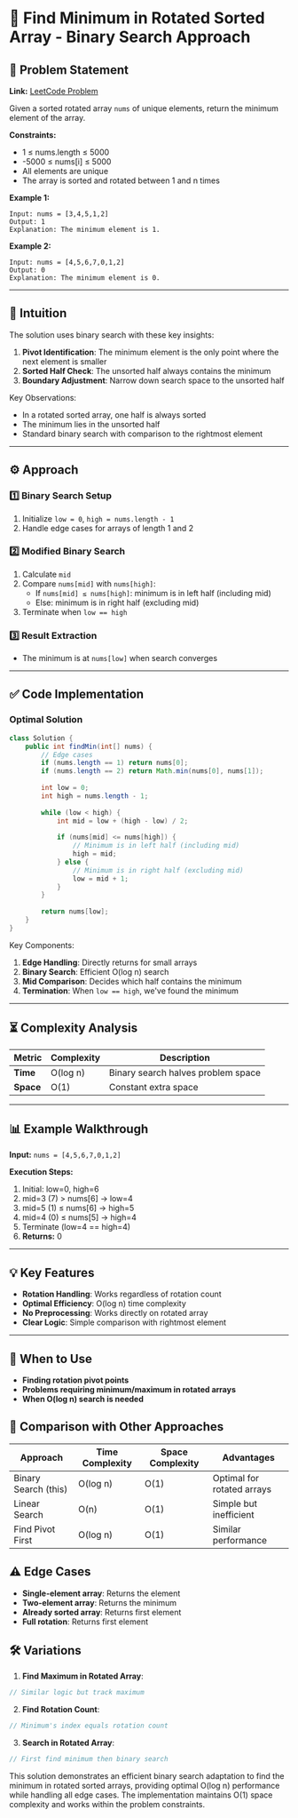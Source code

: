 # 🔄 Find Minimum in Rotated Sorted Array - Binary Search Approach

## 📜 Problem Statement
**Link:** [LeetCode Problem](https://leetcode.com/problems/find-minimum-in-rotated-sorted-array/description/)

Given a sorted rotated array `nums` of unique elements, return the minimum element of the array.

**Constraints:**
- 1 ≤ nums.length ≤ 5000
- -5000 ≤ nums[i] ≤ 5000
- All elements are unique
- The array is sorted and rotated between 1 and n times

**Example 1:**
```text
Input: nums = [3,4,5,1,2]
Output: 1
Explanation: The minimum element is 1.
```

**Example 2:**
```text
Input: nums = [4,5,6,7,0,1,2]
Output: 0
Explanation: The minimum element is 0.
```

---

## 🧠 Intuition
The solution uses binary search with these key insights:
1. **Pivot Identification**: The minimum element is the only point where the next element is smaller
2. **Sorted Half Check**: The unsorted half always contains the minimum
3. **Boundary Adjustment**: Narrow down search space to the unsorted half

Key Observations:
- In a rotated sorted array, one half is always sorted
- The minimum lies in the unsorted half
- Standard binary search with comparison to the rightmost element

---

## ⚙️ Approach
### **1️⃣ Binary Search Setup**
1. Initialize `low = 0`, `high = nums.length - 1`
2. Handle edge cases for arrays of length 1 and 2

### **2️⃣ Modified Binary Search**
1. Calculate `mid`
2. Compare `nums[mid]` with `nums[high]`:
   - If `nums[mid] ≤ nums[high]`: minimum is in left half (including mid)
   - Else: minimum is in right half (excluding mid)
3. Terminate when `low == high`

### **3️⃣ Result Extraction**
- The minimum is at `nums[low]` when search converges

---

## ✅ Code Implementation

### Optimal Solution
```java
class Solution {
    public int findMin(int[] nums) {
        // Edge cases
        if (nums.length == 1) return nums[0];
        if (nums.length == 2) return Math.min(nums[0], nums[1]);
        
        int low = 0;
        int high = nums.length - 1;
        
        while (low < high) {
            int mid = low + (high - low) / 2;
            
            if (nums[mid] <= nums[high]) {
                // Minimum is in left half (including mid)
                high = mid;
            } else {
                // Minimum is in right half (excluding mid)
                low = mid + 1;
            }
        }
        
        return nums[low];
    }
}
```

Key Components:
1. **Edge Handling**: Directly returns for small arrays
2. **Binary Search**: Efficient O(log n) search
3. **Mid Comparison**: Decides which half contains the minimum
4. **Termination**: When `low == high`, we've found the minimum

---

## ⏳ Complexity Analysis
| Metric          | Complexity | Description |
|-----------------|------------|-------------|
| **Time**        | O(log n)   | Binary search halves problem space |
| **Space**       | O(1)       | Constant extra space |

---

## 📊 Example Walkthrough

**Input:** `nums = [4,5,6,7,0,1,2]`

**Execution Steps:**
1. Initial: low=0, high=6
2. mid=3 (7) > nums[6] → low=4
3. mid=5 (1) ≤ nums[6] → high=5
4. mid=4 (0) ≤ nums[5] → high=4
5. Terminate (low=4 == high=4)
6. **Returns:** 0

---

## 💡 Key Features
- **Rotation Handling**: Works regardless of rotation count
- **Optimal Efficiency**: O(log n) time complexity
- **No Preprocessing**: Works directly on rotated array
- **Clear Logic**: Simple comparison with rightmost element

---

## 🚀 When to Use
- **Finding rotation pivot points**
- **Problems requiring minimum/maximum in rotated arrays**
- **When O(log n) search is needed**

## 🔄 Comparison with Other Approaches
| Approach         | Time Complexity | Space Complexity | Advantages |
|-----------------|-----------------|------------------|------------|
| Binary Search (this) | O(log n) | O(1) | Optimal for rotated arrays |
| Linear Search | O(n) | O(1) | Simple but inefficient |
| Find Pivot First | O(log n) | O(1) | Similar performance |

## ⚠️ Edge Cases
- **Single-element array**: Returns the element
- **Two-element array**: Returns the minimum
- **Already sorted array**: Returns first element
- **Full rotation**: Returns first element

## 🛠 Variations
1. **Find Maximum in Rotated Array**:
```java
// Similar logic but track maximum
```

2. **Find Rotation Count**:
```java
// Minimum's index equals rotation count
```

3. **Search in Rotated Array**:
```java
// First find minimum then binary search
```

This solution demonstrates an efficient binary search adaptation to find the minimum in rotated sorted arrays, providing optimal O(log n) performance while handling all edge cases. The implementation maintains O(1) space complexity and works within the problem constraints.